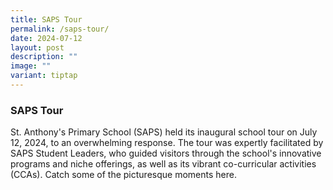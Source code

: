 ```yaml
---
title: SAPS Tour
permalink: /saps-tour/
date: 2024-07-12
layout: post
description: ""
image: ""
variant: tiptap
---
```

<h3>SAPS Tour</h3>
<p>St. Anthony's Primary School (SAPS) held its inaugural school tour on
July 12, 2024, to an overwhelming response. The tour was expertly facilitated
by SAPS Student Leaders, who guided visitors through the school's innovative
programs and niche offerings, as well as its vibrant co-curricular activities
(CCAs). Catch some of the picturesque moments here.</p>
<p></p>